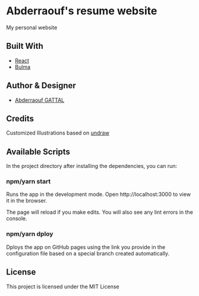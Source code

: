 # Abderraouf's resume website
My personal website

## Built With
- [React](https://reactjs.org/)
- [Bulma](https://bulma.io/)
## Author & Designer
- [Abderraouf GATTAL](https://gattalraouf.me)
## Credits
Customized Illustrations based on [undraw](https://undraw.co/)
## Available Scripts
In the project directory after installing the dependencies, you can run:

### npm/yarn start
Runs the app in the development mode.
Open http://localhost:3000 to view it in the browser.

The page will reload if you make edits.
You will also see any lint errors in the console.

### npm/yarn dploy
Dploys the app on GitHub pages using the link you provide in the configuration file based on a special branch created automatically.

## License
This project is licensed under the MIT License
